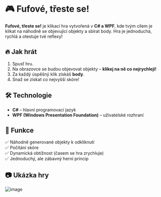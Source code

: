 # 🎮 Fufové, třeste se!  

**Fufové, třeste se!** je klikací hra vytvořená v **C# a WPF**, kde tvým cílem je klikat na náhodně se objevující objekty a sbírat body. Hra je jednoduchá, rychlá a otestuje tvé reflexy!  

## 🔥 Jak hrát  
1. Spusť hru.  
2. Na obrazovce se budou objevovat objekty – **klikej na ně co nejrychleji!**  
3. Za každý úspěšný klik získáš **body**.  
4. Snaž se získat co nejvyšší skóre!  

## 🛠 Technologie  
- **C#** – hlavní programovací jazyk  
- **WPF (Windows Presentation Foundation)** – uživatelské rozhraní  

## 📌 Funkce  
✅ Náhodně generované objekty k odkliknutí  
✅ Počítání skóre  
✅ Dynamická obtížnost (časem se hra zrychluje)  
✅ Jednoduchý, ale zábavný herní princip  

## 📷 Ukázka hry
![image](https://github.com/user-attachments/assets/30629356-6534-4231-80b3-a517a65bb73f)

